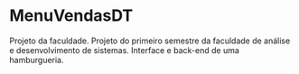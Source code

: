 # MenuVendasDT
Projeto da faculdade.
Projeto do primeiro semestre da faculdade de análise e desenvolvimento de sistemas.
Interface e back-end de uma hamburgueria.

